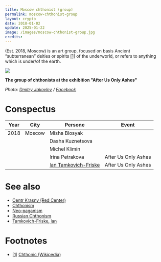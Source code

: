 ```yaml
---
title: Moscow сhthonist (group)
permalink: moscow-chthonist-group
layout: crypto
date: 2018-01-02
update: 2025-01-22
image: /images/moscow-chthonist-group.jpg
credits:
---
```


(Est. 2018, Moscow) is an art group, focused on basis Ancient “subterranean” deities or spirits <span id="a1">[\[1\]](#f1)</span> of the underworld, or refers to anything which is under/of the earth.

![](/encyclopedia/images/moscow-chthonists-1.jpg)

**The group of chthonists at the exhibition "After Us Only Ashes"**

*Photo: [Dmitry Jakovlev](jakovlev-dmitry-visual-artist) / [Facebook](https://www.facebook.com/dmitry.yakovlev/about?lst=100008481991414%3A714859555%3A1525429921)*

# Conspectus

|Year|City|Persone|Event|
|-|-|-|-|
|2018|Moscow|Misha Blosyak||
|||Dasha Kuznetsova||
|||Michel Klimin||
|||Irina Petrakova|After Us Only Ashes|
|||[Ian Tamkovich-Friske](tamkovich-friske-ian)|After Us Only Ashes|

# See also

+ [Centr Krasny (Red Center)](centr-krasny)
+ [Chthonism](chthonism)
+ [Neo-paganism](neo-paganism)
+ [Russian Chthonism](russian-chthonism)
+ [Tamkovich-Friske, Ian](tamkovich-friske-ian)

# Footnotes

+ [[1]](#a1) <span id="f1"></span> [Chthonic (Wikipedia)](https://en.wikipedia.org/wiki/Chthonic)

